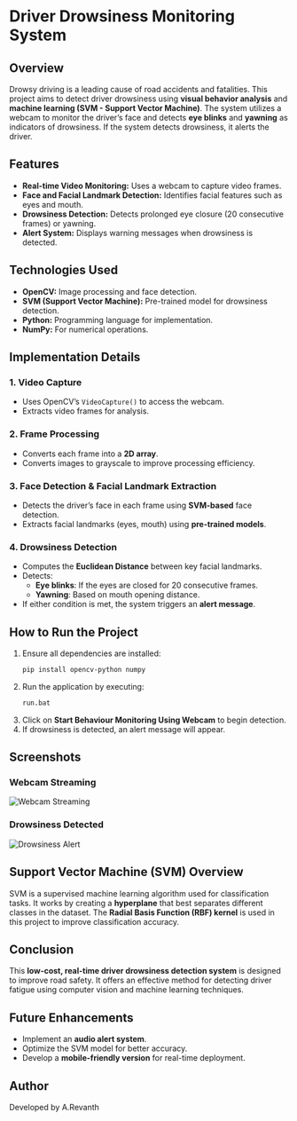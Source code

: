 # Driver Drowsiness Monitoring System

## Overview
Drowsy driving is a leading cause of road accidents and fatalities. This project aims to detect driver drowsiness using **visual behavior analysis** and **machine learning (SVM - Support Vector Machine)**. The system utilizes a webcam to monitor the driver’s face and detects **eye blinks** and **yawning** as indicators of drowsiness. If the system detects drowsiness, it alerts the driver.

## Features
- **Real-time Video Monitoring:** Uses a webcam to capture video frames.
- **Face and Facial Landmark Detection:** Identifies facial features such as eyes and mouth.
- **Drowsiness Detection:** Detects prolonged eye closure (20 consecutive frames) or yawning.
- **Alert System:** Displays warning messages when drowsiness is detected.

## Technologies Used
- **OpenCV:** Image processing and face detection.
- **SVM (Support Vector Machine):** Pre-trained model for drowsiness detection.
- **Python:** Programming language for implementation.
- **NumPy:** For numerical operations.

## Implementation Details

### 1. Video Capture
- Uses OpenCV’s `VideoCapture()` to access the webcam.
- Extracts video frames for analysis.

### 2. Frame Processing
- Converts each frame into a **2D array**.
- Converts images to grayscale to improve processing efficiency.

### 3. Face Detection & Facial Landmark Extraction
- Detects the driver’s face in each frame using **SVM-based** face detection.
- Extracts facial landmarks (eyes, mouth) using **pre-trained models**.

### 4. Drowsiness Detection
- Computes the **Euclidean Distance** between key facial landmarks.
- Detects:
  - **Eye blinks**: If the eyes are closed for 20 consecutive frames.
  - **Yawning**: Based on mouth opening distance.
- If either condition is met, the system triggers an **alert message**.

## How to Run the Project
1. Ensure all dependencies are installed:
   ```bash
   pip install opencv-python numpy
   ```
2. Run the application by executing:
   ```bash
   run.bat
   ```
3. Click on **Start Behaviour Monitoring Using Webcam** to begin detection.
4. If drowsiness is detected, an alert message will appear.

## Screenshots
### Webcam Streaming
![Webcam Streaming](screenshot1.png)

### Drowsiness Detected
![Drowsiness Alert](screenshot2.png)

## Support Vector Machine (SVM) Overview
SVM is a supervised machine learning algorithm used for classification tasks. It works by creating a **hyperplane** that best separates different classes in the dataset. The **Radial Basis Function (RBF) kernel** is used in this project to improve classification accuracy.

## Conclusion
This **low-cost, real-time driver drowsiness detection system** is designed to improve road safety. It offers an effective method for detecting driver fatigue using computer vision and machine learning techniques.

## Future Enhancements
- Implement an **audio alert system**.
- Optimize the SVM model for better accuracy.
- Develop a **mobile-friendly version** for real-time deployment.

## Author
Developed by A.Revanth

